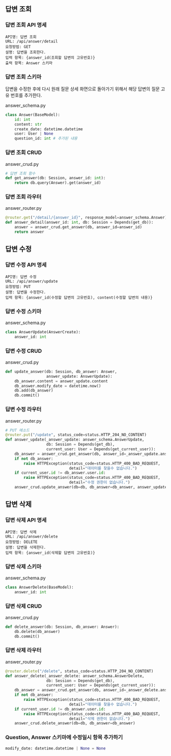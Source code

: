 ## 답변 조회
### 답변 조회 API 명세
```
API명: 답변 조회	
URL: /api/answer/detail
요청방법: GET
설명: 답변을 조회한다.
입력 항목: {answer_id(조회할 답변의 고유번호)}
출력 항목: Answer 스키마
```

### 답변 조회 스키마
답변을 수정한 후에 다시 원래 질문 상세 화면으로 돌아가기 위해서 해당 답변의 질문 고유 번호를 추가한다.

answer_schema.py
```python
class Answer(BaseModel):
    id: int
    content: str
    create_date: datetime.datetime
    user: User | None
    question_id: int # 추가된 내용
```

### 답변 조회 CRUD
answer_crud.py
```python
# 답변 조회 함수
def get_answer(db: Session, answer_id: int):
    return db.query(Answer).get(answer_id)
```

### 답변 조회 라우터
answer_router.py
```python
@router.get("/detail/{answer_id}", response_model=answer_schema.Answer)
def answer_detail(answer_id: int, db: Session = Depends(get_db)):
    answer = answer_crud.get_answer(db, answer_id=answer_id)
    return answer
```

## 답변 수정
### 답변 수정 API 명세
```
API명: 답변 수정	
URL: /api/answer/update
요청방법: PUT
설명: 답변을 수정한다.
입력 항목: {answer_id(수정할 답변의 고유번호), content(수정할 답변의 내용)}
```

### 답변 수정 스키마
answer_schema.py
```python
class AnswerUpdate(AnswerCreate):
    answer_id: int
```

### 답변 수정 CRUD
answer_crud.py
```python
def update_answer(db: Session, db_answer: Answer,
                  answer_update: AnswerUpdate):
    db_answer.content = answer_update.content
    db_answer.modify_date = datetime.now()
    db.add(db_answer)
    db.commit()
```

### 답변 수정 라우터
answer_router.py
```python
# PUT 메소드
@router.put("/update", status_code=status.HTTP_204_NO_CONTENT)
def answer_update(_answer_update: answer_schema.AnswerUpdate,
                  db: Session = Depends(get_db),
                  current_user: User = Depends(get_current_user)):
    db_answer = answer_crud.get_answer(db, answer_id=_answer_update.answer_id)
    if not db_answer:
        raise HTTPException(status_code=status.HTTP_400_BAD_REQUEST,
                            detail="데이터를 찾을수 없습니다.")
    if current_user.id != db_answer.user.id:
        raise HTTPException(status_code=status.HTTP_400_BAD_REQUEST,
                            detail="수정 권한이 없습니다.")
    answer_crud.update_answer(db=db, db_answer=db_answer, answer_update=_answer_update)
```

## 답변 삭제
### 답변 삭제 API 명세
```
API명: 답변 삭제	
URL: /api/answer/delete
요청방법: DELETE
설명: 답변을 삭제한다.
입력 항목: {answer_id(삭제할 답변의 고유번호)}
```

### 답변 삭제 스키마
answer_schema.py
```python
class AnswerDelete(BaseModel):
    answer_id: int
```

### 답변 삭제 CRUD
answer_crud.py
```python
def delete_answer(db: Session, db_answer: Answer):
    db.delete(db_answer)
    db.commit()
```

### 답변 삭제 라우터
answer_router.py
```python
@router.delete("/delete", status_code=status.HTTP_204_NO_CONTENT)
def answer_delete(_answer_delete: answer_schema.AnswerDelete,
                  db: Session = Depends(get_db),
                  current_user: User = Depends(get_current_user)):
    db_answer = answer_crud.get_answer(db, answer_id=_answer_delete.answer_id)
    if not db_answer:
        raise HTTPException(status_code=status.HTTP_400_BAD_REQUEST,
                            detail="데이터를 찾을수 없습니다.")
    if current_user.id != db_answer.user.id:
        raise HTTPException(status_code=status.HTTP_400_BAD_REQUEST,
                            detail="삭제 권한이 없습니다.")
    answer_crud.delete_answer(db=db, db_answer=db_answer)
```

### Question, Answer 스키마에 수정일시 항목 추가하기
```python
modify_date: datetime.datetime | None = None
```